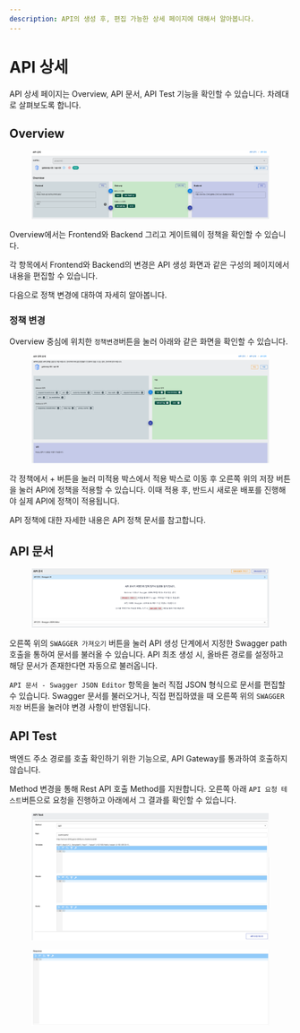 ```yaml
---
description: API의 생성 후, 편집 가능한 상세 페이지에 대해서 알아봅니다.
---
```


# API 상세

API 상세 페이지는 Overview, API 문서, API Test 기능을 확인할 수 있습니다. 차례대로 살펴보도록 합니다.

## Overview

<figure><img src="../../../.gitbook/assets/image (1) (1) (1).png" alt=""><figcaption></figcaption></figure>

Overview에서는 Frontend와 Backend 그리고 게이트웨이 정책을 확인할 수 있습니다.

각 항목에서 Frontend와 Backend의 변경은 API 생성 화면과 같은 구성의 페이지에서 내용을 편집할 수 있습니다.

다음으로 정책 변경에 대하여 자세히 알아봅니다.

### 정책 변경

Overview 중심에 위치한 `정책변경`버튼을 눌러 아래와 같은 화면을 확인할 수 있습니다.

<figure><img src="../../../.gitbook/assets/image (2) (1).png" alt=""><figcaption></figcaption></figure>

각 정책에서 + 버튼을 눌러 미적용 박스에서 적용 박스로 이동 후 오른쪽 위의 저장 버튼을 눌러 API에 정책을 적용할 수 있습니다. 이때 적용 후, 반드시 새로운 배포를 진행해야 실제 API에 정책이 적용됩니다.

API 정책에 대한 자세한 내용은 API 정책 문서를 참고합니다.

## API 문서

<figure><img src="../../../.gitbook/assets/image (3).png" alt=""><figcaption></figcaption></figure>

오른쪽 위의 `SWAGGER 가져오기` 버튼을 눌러 API 생성 단계에서 지정한 Swagger path 호출을 통하여 문서를 불러올 수 있습니다. API 최초 생성 시, 올바른 경로를 설정하고 해당 문서가 존재한다면 자동으로 불러옵니다.

`API 문서 - Swagger JSON Editor` 항목을 눌러 직접 JSON 형식으로 문서를 편집할 수 있습니다. Swagger 문서를 불러오거나, 직접 편집하였을 때 오른쪽 위의 `SWAGGER 저장` 버튼을 눌러야 변경 사항이 반영됩니다.

## API Test&#x20;

백엔드 주소 경로를 호출 확인하기 위한 기능으로, API Gateway를 통과하여 호출하지 않습니다.

Method 변경을 통해 Rest API 호출 Method를 지원합니다. 오른쪽 아래 `API 요청 테스트`버튼으로 요청을 진행하고 아래에서 그 결과를 확인할 수 있습니다.

<figure><img src="../../../.gitbook/assets/image (4).png" alt=""><figcaption></figcaption></figure>

<figure><img src="../../../.gitbook/assets/image (1) (1).png" alt=""><figcaption></figcaption></figure>
